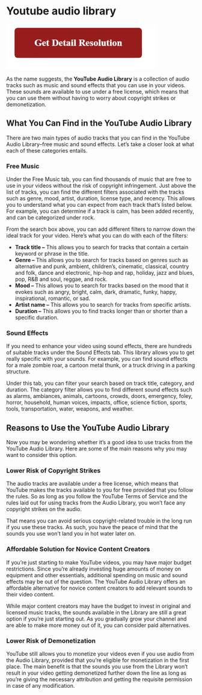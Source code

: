 # Youtube audio library

[![Youtube audio library](red2.png)](https://github.com/itechtics/youtube.audio.library)


As the name suggests, the **YouTube Audio Library** is a collection of audio tracks such as music and sound effects that you can use in your videos. These sounds are available to use under a free license, which means that you can use them without having to worry about copyright strikes or demonetization. 


## What You Can Find in the YouTube Audio Library

There are two main types of audio tracks that you can find in the YouTube Audio Library–free music and sound effects. Let’s take a closer look at what each of these categories entails.

### Free Music
Under the Free Music tab, you can find thousands of music that are free to use in your videos without the risk of copyright infringement. Just above the list of tracks, you can find the different filters associated with the tracks such as genre, mood, artist, duration, license type, and recency. This allows you to understand what you can expect from each track that’s listed below. For example, you can determine if a track is calm, has been added recently, and can be categorized under rock.


From the search box above, you can add different filters to narrow down the ideal track for your video. Here’s what you can do with each of the filters:

* **Track title –** This allows you to search for tracks that contain a certain keyword or phrase in the title.
* **Genre –** This allows you to search for tracks based on genres such as alternative and punk, ambient, children’s, cinematic, classical, country and folk, dance and electronic, hip-hop and rap, holiday, jazz and blues, pop, R&B and soul, reggae, and rock.
* **Mood –** This allows you to search for tracks based on the mood that it evokes such as angry, bright, calm, dark, dramatic, funky, happy, inspirational, romantic, or sad.
* **Artist name –** This allows you to search for tracks from specific artists.
* **Duration –** This allows you to find tracks longer than or shorter than a specific duration.



### Sound Effects

If you need to enhance your video using sound effects, there are hundreds of suitable tracks under the Sound Effects tab. This library allows you to get really specific with your sounds. For example, you can find sound effects for a male zombie roar, a cartoon metal thunk, or a truck driving in a parking structure.

Under this tab, you can filter your search based on track title, category, and duration. The category filter allows you to find different sound effects such as alarms, ambiances, animals, cartoons, crowds, doors, emergency, foley, horror, household, human voices, impacts, office, science fiction, sports, tools, transportation, water, weapons, and weather. 

## Reasons to Use the YouTube Audio Library

Now you may be wondering whether it’s a good idea to use tracks from the YouTube Audio Library. Here are some of the main reasons why you may want to consider this option.

### Lower Risk of Copyright Strikes

The audio tracks are available under a free license, which means that YouTube makes the tracks available to you for free provided that you follow the rules. So as long as you follow the YouTube Terms of Service and the rules laid out for using tracks from the Audio Library, you won’t face any copyright strikes on the audio.

That means you can avoid serious copyright-related trouble in the long run if you use these tracks. As such, you have the peace of mind that the sounds you use won’t land you in hot water later on.  

### Affordable Solution for Novice Content Creators

If you’re just starting to make YouTube videos, you may have major budget restrictions. Since you’re already investing huge amounts of money on equipment and other essentials, additional spending on music and sound effects may be out of the question. The YouTube Audio Library offers an affordable alternative for novice content creators to add relevant sounds to their video content.

While major content creators may have the budget to invest in original and licensed music tracks, the sounds available in the Library are still a great option if you’re just starting out. As you gradually grow your channel and are able to make more money out of it, you can consider paid alternatives.

### Lower Risk of Demonetization

YouTube still allows you to monetize your videos even if you use audio from the Audio Library, provided that you’re eligible for monetization in the first place. The main benefit is that the sounds you use from the Library won’t result in your video getting demonetized further down the line as long as you’re giving the necessary attribution and getting the requisite permission in case of any modification.
